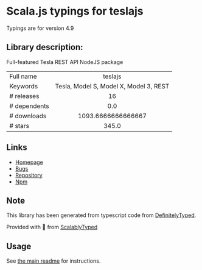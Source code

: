 
# Scala.js typings for teslajs

Typings are for version 4.9

## Library description:
Full-featured Tesla REST API NodeJS package

|                    |                 |
| ------------------ | :-------------: |
| Full name          | teslajs |
| Keywords           | Tesla, Model S, Model X, Model 3, REST |
| # releases         | 16 |
| # dependents       | 0.0 |
| # downloads        | 1093.6666666666667 |
| # stars            | 345.0 |

## Links
- [Homepage](https://www.teslajs.org)
- [Bugs](https://github.com/mseminatore/TeslaJS/issues)
- [Repository](https://github.com/mseminatore/TeslaJS)
- [Npm](https://www.npmjs.com/package/teslajs)
    


## Note
This library has been generated from typescript code from [DefinitelyTyped](https://definitelytyped.org).

Provided with :purple_heart: from [ScalablyTyped](https://github.com/oyvindberg/ScalablyTyped)

## Usage
See [the main readme](../../readme.md) for instructions.


